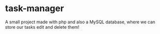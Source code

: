 # task-manager
A small project made with php and also a MySQL database, where we can store our tasks edit and delete them!
